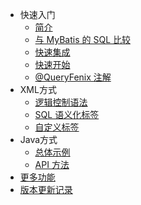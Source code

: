 - 快速入门
  - [简介](README)
  - [与 MyBatis 的 SQL 比较](compare-mybatis)
  - [快速集成](quick-install)
  - [快速开始](quick-start)
  - [@QueryFenix 注解](queryfenix-introduction)
- XML方式
  - [逻辑控制语法](xml/logic-control)
  - [SQL 语义化标签](xml/xml-tags)
  - [自定义标签](xml/custom-tag)
- Java方式
  - [总体示例](java/example)
  - [API 方法](java/main-method)
- [更多功能](more-features)
- [版本更新记录](CHANGELOG)
